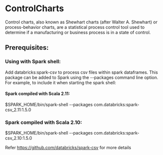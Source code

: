 # ControlCharts

Control charts, also known as Shewhart charts (after Walter A. Shewhart) or process-behavior charts, are a statistical process control tool used to determine if a manufacturing or business process is in a state of control.

## Prerequisites:
### Using with Spark shell: 
Add databricks:spark-csv to process csv files within spark dataframes. This package can be added to Spark using the --packages command line option. For example, to include it when starting the spark shell:

#### Spark compiled with Scala 2.11:

$SPARK_HOME/bin/spark-shell --packages com.databricks:spark-csv_2.11:1.5.0

### Spark compiled with Scala 2.10:

$SPARK_HOME/bin/spark-shell --packages com.databricks:spark-csv_2.10:1.5.0

Refer https://github.com/databricks/spark-csv for more details
